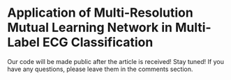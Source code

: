 # Application of Multi-Resolution Mutual Learning Network in Multi-Label ECG Classification

Our code will be made public after the article is received! Stay tuned! If you have any questions, please leave them in the comments section.


